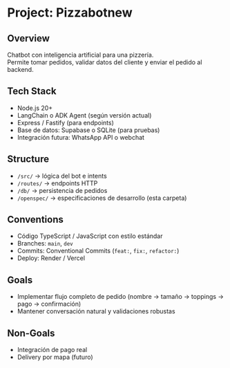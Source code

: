 # Project: Pizzabotnew

## Overview
Chatbot con inteligencia artificial para una pizzería.  
Permite tomar pedidos, validar datos del cliente y enviar el pedido al backend.

## Tech Stack
- Node.js 20+
- LangChain o ADK Agent (según versión actual)
- Express / Fastify (para endpoints)
- Base de datos: Supabase o SQLite (para pruebas)
- Integración futura: WhatsApp API o webchat

## Structure
- `/src/` → lógica del bot e intents
- `/routes/` → endpoints HTTP
- `/db/` → persistencia de pedidos
- `/openspec/` → especificaciones de desarrollo (esta carpeta)

## Conventions
- Código TypeScript / JavaScript con estilo estándar
- Branches: `main`, `dev`
- Commits: Conventional Commits (`feat:`, `fix:`, `refactor:`)
- Deploy: Render / Vercel

## Goals
- Implementar flujo completo de pedido (nombre → tamaño → toppings → pago → confirmación)
- Mantener conversación natural y validaciones robustas

## Non-Goals
- Integración de pago real
- Delivery por mapa (futuro)
